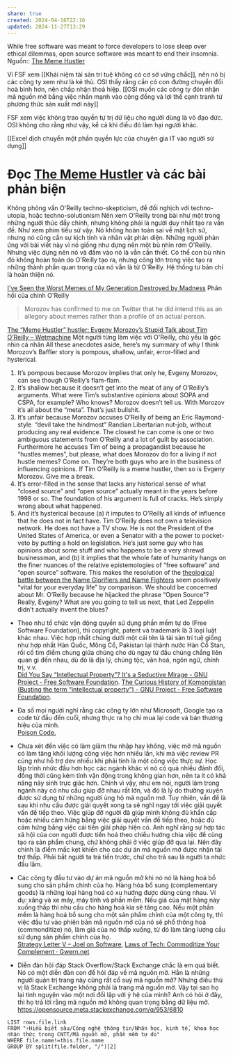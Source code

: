 ```yaml
---
share: true
created: 2024-04-16T22:16
updated: 2024-11-27T13:29
---
```

While free software was meant to force developers to lose sleep over ethical dilemmas, open source software was meant to end their insomnia.
Nguồn:: [The Meme Hustler](https://thebaffler.com/salvos/the-meme-hustler)

Vì FSF xem [[Khái niệm tài sản trí tuệ không có cơ sở vững chắc]], nên nó bị các công ty xem như là kẻ thù. OSI thấy rằng cần có con đường chuyển đổi hoà bình hơn, nên chấp nhận thoả hiệp. [[OSI muốn các công ty đón nhận mã nguồn mở bằng việc nhấn mạnh vào cộng đồng và lợi thế cạnh tranh từ phương thức sản xuất mới này]]

FSF xem việc không trao quyền tự trị dữ liệu cho người dùng là vô đạo đức. OSI không cho rằng như vậy, kể cả khi điều đó làm hại người khác. 

[[Excel dịch chuyển một phần quyền lực của chuyên gia IT vào người sử dụng]] 


# Đọc [The Meme Hustler](https://thebaffler.com/salvos/the-meme-hustler#footnote1 "The Meme Hustler") và các bài phản biện
Không phỏng vấn O'Reilly
techno-skepticism, để đối nghịch với techno-utopia, hoặc techno-solutionism
Nên xem O'Reilly trong bài như một trong những người thúc đẩy chính, nhưng không phải là người duy nhất tạo ra vấn đề. Như xem phim tiểu sử vậy. Nó không hoàn toàn sai về mặt lịch sử, nhưng nó cũng cần sự kịch tính và nhân vật phản diện. Những người phản ứng với bài viết này vì nó giống như dựng nên một bù nhìn rơm O'Reilly. Nhưng việc dựng nên nó và đấm vào nó là vẫn cần thiết. Có thể con bù nhìn đó không hoàn toàn do O'Reilly tạo ra, nhưng công lớn trong việc tạo ra những thành phần quan trọng của nó vẫn là từ O'Reilly. Hệ thống tư bản chỉ là hoàn thiện nó.

[I've Seen the Worst Memes of My Generation Destroyed by Madness](https://gizmodo.com/ive-seen-the-worst-memes-of-my-generation-destroyed-by-464948581 "I've Seen the Worst Memes of My Generation Destroyed by Madness")
Phản hồi của chính O'Reilly 
>Morozov has confirmed to me on Twitter that he did intend this as an allegory about memes rather than a profile of an actual person.

[The “Meme Hustler” hustler: Evgeny Morozov’s Stupid Talk about Tim O’Reilly – Wetmachine](https://wetmachine.com/my-thoughts-exactly/the-meme-hustler-hustler-evgeny-morozovs-stupid-talk-about-tim-oreilly/ "The “Meme Hustler” hustler: Evgeny Morozov’s Stupid Talk about Tim O’Reilly – Wetmachine")
Một người từng làm việc với O'Reilly, chủ yếu là góc nhìn cá nhân
All these anecdotes aside, here’s my summary of why I think Morozov’s Baffler story is pompous, shallow, unfair, error-filled and hysterical.

1. It’s pompous because Morozov implies that only he, Evgeny Morozov, can see though O’Reilly’s flam-flam.
2. It’s shallow because it doesn’t get into the meat of any of O’Reilly’s arguments. What were Tim’s substantive opinions about SOPA and CSPA, for example? Who knows? Morozov doesn’t tell us. With Morozov it’s all about the “meta”. That’s just bullshit.
3. It’s unfair because Morozov accuses O’Reilly of being an Eric Raymond-style  “devil take the hindmost” Randian Libertarian nut-job, without producing any real evidence. The closest he can come is one or two ambiguous statements from O’Reilly and a lot of guilt by association. Furthermore he accuses Tim of being a propagandist because he “hustles memes”, but please, what does Morozov do for a living if not hustle memes? Come on. They’re both guys who are in the business of influencing opinions. If Tim O’Reilly is a meme hustler, then so is Evgeny Morozov. Give me a break.
4. It’s error-filled in the sense that lacks any historical sense of what “closed source” and “open source” actually meant in the years before 1998 or so. The foundation of his argument is full of cracks. He’s simply wrong about what happened.
5. And it’s hysterical because (a) it imputes to O’Reilly all kinds of influence that he does not in fact have. Tim O’Reilly does not own a television network. He does not have a TV show. He is not the President of the United States of America, or even a Senator with a the power to pocket-veto by putting a hold on legislation. He’s just some guy who has opinions about some stuff and who happens to be a very shrewd businessman, and (b) it implies that the whole fate of humanity hangs on the finer nuances of the relative epistemologies of “free software” and “open source” software. This makes the resolution of the [theological battle between the Name Glorifiers and Name Fighters](http://www.economist.com/news/christmas/21568601-monks-who-were-suppressed-tsars-navy-century-ago-are-still-regarded-subversive "Economist article on name glorifiers and name fighters") seem positively “vital for your everyday life” by comparison. We should be concerned about Mr. O’Reilly because he hijacked the phrase “Open Source”? Really, Evgeny? What are you going to tell us next, that Led Zeppelin didn’t actually invent the blues?


- Theo như tổ chức vận động quyền sử dụng phần mềm tự do (Free Software Foundation), thì copyright, patent và trademark là 3 loại luật khác nhau. Việc hợp nhất chúng dưới một cái tên là tài sản trí tuệ giống như hợp nhất Hàn Quốc, Mông Cổ, Pakistan lại thành nước Hàn Cổ Stan, rồi cố tìm điểm chung giữa chúng cho dù ngay từ đầu chúng chẳng liên quan gì đến nhau, dù đó là địa lý, chủng tộc, văn hoá, ngôn ngữ, chính trị, v.v.  
  [Did You Say “Intellectual Property”? It's a Seductive Mirage - GNU Project - Free Software Foundation](https://www.gnu.org/philosophy/not-ipr.html). [The Curious History of Komongistan (Busting the term “intellectual property”) - GNU Project - Free Software Foundation](https://www.gnu.org/philosophy/komongistan.html).  
  
- Đa số mọi người nghĩ rằng các công ty lớn như Microsoft, Google tạo ra code từ đầu đến cuối, nhưng thực ra họ chỉ mua lại code và bán thương hiệu của mình.  
  [Poison Code.](https://cybershow.uk/blog/posts/poison-code/)  
  
- Chưa xét đến việc có làm giảm thu nhập hay không, việc mở mã nguồn có làm tăng khối lượng công việc hơn nhiều lần, khi mà việc review PR cũng như hỗ trợ dev nhiều khi phải tính là một công việc thực sự. Học lập trình nhức đầu hơn học các ngành khác vì nó có quá nhiều đánh đổi, đồng thời cũng kém tính vận động trong không gian hơn, nên ta ít có khả năng nảy sinh trực giác hơn. Chính vì vậy, như em nói, người làm trong ngành này có nhu cầu giúp đỡ nhau rất lớn, và đó là lý do thường xuyên được sử dụng từ những người ủng hộ mã nguồn mở. Tuy nhiên, vấn đề là sau khi nhu cầu được giải quyết xong ta sẽ nghĩ ngay tới việc giải quyết vấn đề tiếp theo. Việc giúp đỡ người đã giúp mình không đủ khẩn cấp hoặc nhiều cảm hứng bằng việc giải quyết vấn đề tiếp theo, hoặc đủ cảm hứng bằng việc cải tiến giải pháp hiện có. Anh nghĩ rằng sự hợp tác xã hội của con người được tiến hoá theo chiều hướng chia việc để cùng tạo ra sản phẩm chung, chứ không phải ở việc giúp đỡ qua lại. Nên đây chính là điểm mắc kẹt khiến cho các dự án mã nguồn mở được nhận tài trợ thấp. Phải bắt người ta trả tiền trước, chứ cho trả sau là người ta nhức đầu lắm.  
  
- Các công ty đầu tư vào dự án mã nguồn mở khi nó nó là hàng hoá bổ sung cho sản phẩm chính của họ. Hàng hóa bổ sung (complementary goods) là những loại hàng hoá có xu hướng được dùng cùng nhau. Ví dụ: xăng và xe máy, máy tính và phần mềm. Nếu giá của mặt hàng này xuống thấp thì nhu cầu cho hàng hoá kia sẽ tăng cao. Nếu một phần mềm là hàng hoá bổ sung cho một sản phẩm chính của một công ty, thì việc đầu tư vào phiên bản mã nguồn mở của nó sẽ phổ thông hoá (commonditize) nó, làm giá của nó thấp xuống, từ đó làm tăng lượng cầu sử dụng sản phẩm chính của họ.  
[Strategy Letter V – Joel on Software](https://www.joelonsoftware.com/2002/06/12/strategy-letter-v/), [Laws of Tech: Commoditize Your Complement · Gwern.net](https://gwern.net/complement)  
  
- Diễn đàn hỏi đáp Stack Overflow/Stack Exchange chắc là em quá biết. Nó có một diễn đàn con để hỏi đáp về mã nguồn mở. Hẳn là những người quản trị trang này cũng rất cổ suý mã nguồn mở? Nhưng điều thú vị là Stack Exchange không phải là trang mã nguồn mở. Vậy tại sao họ lại tình nguyện vào một nơi đối lập với ý hệ của mình? Anh có hỏi ở đây, thì họ trả lời rằng mã nguồn mở không quan trọng bằng dữ liệu mở. https://opensource.meta.stackexchange.com/q/953/6810


```dataview
LIST rows.file.link
FROM "⚡Hiểu biết sâu/Công nghệ thông tin/Nhân học, kinh tế, khoa học nhận thức trong CNTT/Mã nguồn mở, phần mềm tự do" 
WHERE file.name!=this.file.name
GROUP BY split(file.folder, "/")[2]
```



